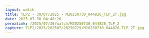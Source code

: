 ```yaml
---
layout: watch
title: TLP2 - 30/07/2025 - M20250730_044826_TLP_2T.jpg
date: 2025-07-30 04:48:26
permalink: /2025/07/30/watch/M20250730_044826_TLP_2
capture: TLP2/2025/202507/20250729/M20250730_044826_TLP_2T.jpg
---
```

